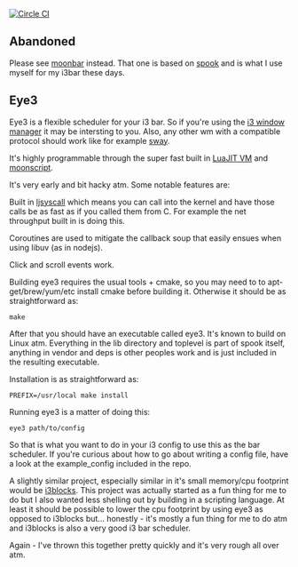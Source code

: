 [![Circle CI](https://circleci.com/gh/johnae/eye3.svg?style=svg)](https://circleci.com/gh/johnae/eye3)

## Abandoned

Please see [moonbar](https://github.com/johnae/moonbar) instead. That one is based on [spook](https://github.com/johnae/spook) and is what
I use myself for my i3bar these days.

## Eye3

Eye3 is a flexible scheduler for your i3 bar. So if you're using the [i3 window manager](https://i3wm.org/) it may be intersting
to you. Also, any other wm with a compatible protocol should work like for example [sway](http://swaywm.org/).

It's highly programmable through the super fast built in [LuaJIT VM](http://luajit.org/) and [moonscript](https://github.com/leafo/moonscript).

It's very early and bit hacky atm. Some notable features are:

Built in [ljsyscall](https://github.com/justincormack/ljsyscall) which means you can call into the kernel and have those calls be as fast as if you called
them from C. For example the net throughput built in is doing this.

Coroutines are used to mitigate the callback soup that easily ensues when using libuv (as in nodejs).

Click and scroll events work.

Building eye3 requires the usual tools + cmake, so you may need to to apt-get/brew/yum/etc install cmake before
building it. Otherwise it should be as straightforward as:

```
make
```

After that you should have an executable called eye3. It's known to build on Linux atm.
Everything in the lib directory and toplevel is part of spook itself, anything in vendor and deps
is other peoples work and is just included in the resulting executable.


Installation is as straightforward as:

```
PREFIX=/usr/local make install
```

Running eye3 is a matter of doing this:

```
eye3 path/to/config
```

So that is what you want to do in your i3 config to use this as the bar scheduler. If you're curious about
how to go about writing a config file, have a look at the example_config included in the repo.

A slightly similar project, especially similar in it's small memory/cpu footprint would be [i3blocks](https://github.com/vivien/i3blocks). This
project was actually started as a fun thing for me to do but I also wanted less shelling out by building in a scripting language. At least it should
be possible to lower the cpu footprint by using eye3 as opposed to i3blocks but... honestly - it's mostly a fun thing for me to do atm and i3blocks
is also a very good i3 bar scheduler.

Again - I've thrown this together pretty quickly and it's very rough all over atm.
